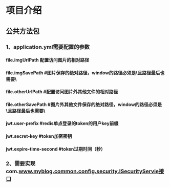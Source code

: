 # 项目介绍
## 公共方法包
### 1、application.yml需要配置的参数
#### file.imgUrlPath 配置访问图片的相对路径
#### file.imgSavePath #图片保存的绝对路径，window的路径必须是\且路径最后也需要\
#### file.otherUrlPath #配置访问图片外其他文件的相对路径
#### file.otherSavePath #图片外其他文件保存的绝对路径，window的路径必须是\且路径最后也需要\
#### jwt.user-prefix #redis单点登录的token的用户key前缀
#### jwt.secret-key #token加密密钥
#### jwt.expire-time-second #token过期时间（秒）
### 2、需要实现com.www.myblog.common.config.security.ISecurityServie接口